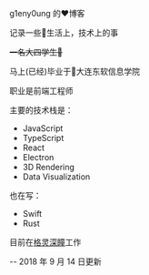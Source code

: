 g1eny0ung 的:heart:博客

记录一些:rainbow:生活上，技术上的事

~~一名大四学生:man:~~

马上(已经)毕业于:school:大连东软信息学院

职业是前端工程师

主要的技术栈是：

- JavaScript
- TypeScript
- React
- Electron
- 3D Rendering
- Data Visualization

也在写：

- Swift
- Rust

目前在<a href="http://deepglint.com" target="_blank">格灵深瞳</a>工作

-- 2018 年 9 月 14 日更新
